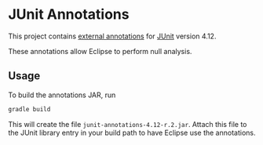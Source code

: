 # JUnit Annotations

This project contains [external annotations](https://wiki.eclipse.org/JDT_Core/Null_Analysis/External_Annotations) for
[JUnit](http://junit.org/junit4/) version 4.12.

These annotations allow Eclipse to perform null analysis.

## Usage

To build the annotations JAR, run

```bash
gradle build
```

This will create the file `junit-annotations-4.12-r.2.jar`. Attach this file to the
JUnit library entry in your build path to have Eclipse use the annotations.